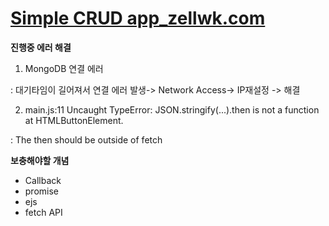 <h1><a href='https://zellwk.com/blog/crud-express-mongodb/' target="_blank">Simple CRUD app_zellwk.com<a/></h1>

**진행중 에러 해결**

1. MongoDB 연결 에러

: 대기타임이 길어져서 연결 에러 발생-> Network Access-> IP재설정 -> 해결

2. main.js:11 Uncaught TypeError: JSON.stringify(...).then is not a function at HTMLButtonElement.<anonymous>

: The then should be outside of fetch

**보충해야할 개념**

- Callback
- promise
- ejs
- fetch API
